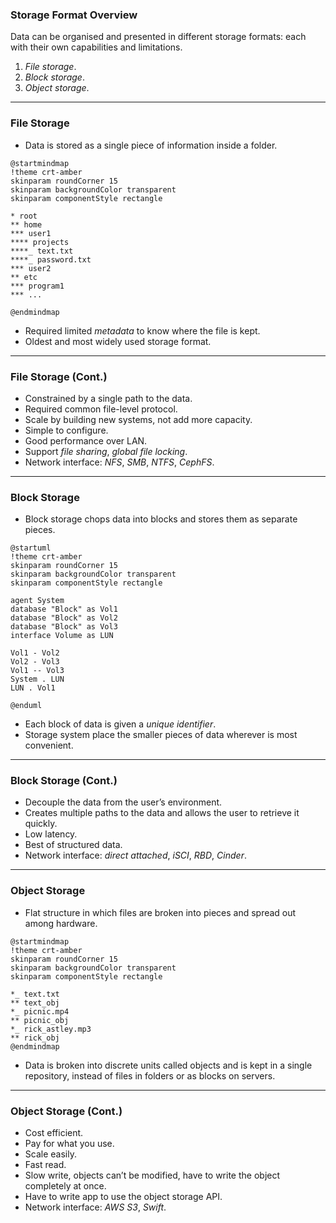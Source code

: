 ### <span class="color-yellow-400">Storage Format Overview</storage>

Data can be organised and presented in different storage formats: each with their own capabilities and limitations.

1. _File storage_.
2. _Block storage_.
3. _Object storage_.

---

### <span class="color-yellow-500">File Storage</storage>

- Data is stored as a single piece of information inside a folder.

```language-plantuml
@startmindmap
!theme crt-amber
skinparam roundCorner 15
skinparam backgroundColor transparent
skinparam componentStyle rectangle

* root
** home
*** user1
**** projects
****_ text.txt
****_ password.txt
*** user2
** etc
*** program1
*** ...

@endmindmap
```

- Required limited _metadata_ to know where the file is kept.
- Oldest and most widely used storage format.

---

### <span class="color-yellow-500">File Storage (Cont.)</storage>

- Constrained by a single path to the data.
- Required common file-level protocol.
- Scale by building new systems, not add more capacity.
- Simple to configure.
- Good performance over LAN.
- Support _file sharing_, _global file locking_.
- Network interface: _NFS_, _SMB_, _NTFS_, _CephFS_.

---

### <span class="color-yellow-500">Block Storage</storage>

- Block storage chops data into blocks and stores them as separate pieces.

```language-plantuml
@startuml
!theme crt-amber
skinparam roundCorner 15
skinparam backgroundColor transparent
skinparam componentStyle rectangle

agent System
database "Block" as Vol1
database "Block" as Vol2
database "Block" as Vol3
interface Volume as LUN

Vol1 - Vol2
Vol2 - Vol3
Vol1 -- Vol3
System . LUN
LUN . Vol1

@enduml
```

- Each block of data is given a _unique identifier_.
- Storage system place the smaller pieces of data wherever is most convenient.

---

### <span class="color-yellow-500">Block Storage (Cont.)</storage>

- Decouple the data from the user’s environment.
- Creates multiple paths to the data and allows the user to retrieve it quickly.
- Low latency.
- Best of structured data.
- Network interface: _direct attached_, _iSCI_, _RBD_, _Cinder_.

---

### <span class="color-yellow-500">Object Storage</storage>

- Flat structure in which files are broken into pieces and spread out among hardware.

```language-plantuml
@startmindmap
!theme crt-amber
skinparam roundCorner 15
skinparam backgroundColor transparent
skinparam componentStyle rectangle

*_ text.txt
** text_obj
*_ picnic.mp4
** picnic_obj
*_ rick_astley.mp3
** rick_obj
@endmindmap
```

- Data is broken into discrete units called objects and is kept in a single repository, instead of files in folders or as blocks on servers.

---

### <span class="color-yellow-500">Object Storage (Cont.)</storage>

- Cost efficient.
- Pay for what you use.
- Scale easily.
- Fast read.
- Slow write, objects can’t be modified, have to write the object completely at once.
- Have to write app to use the object storage API.
- Network interface: _AWS S3_, _Swift_.